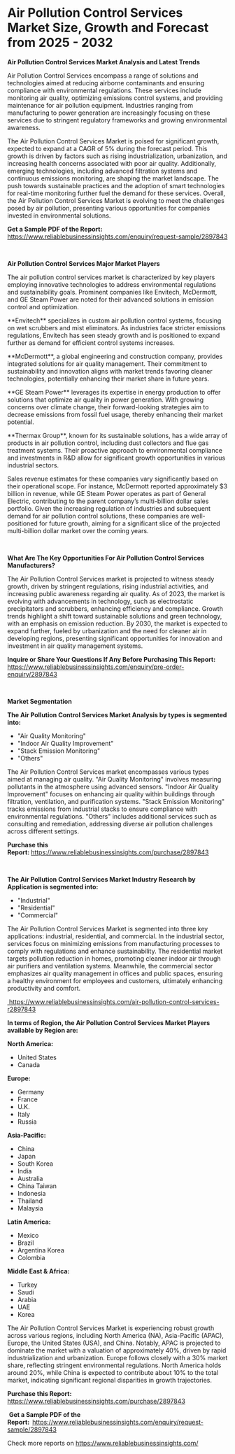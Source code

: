 <p><h1>Air Pollution Control Services Market Size, Growth and Forecast from 2025 - 2032</h1></p><p><strong>Air Pollution Control Services Market Analysis and Latest Trends</strong></p>
<p><p>Air Pollution Control Services encompass a range of solutions and technologies aimed at reducing airborne contaminants and ensuring compliance with environmental regulations. These services include monitoring air quality, optimizing emissions control systems, and providing maintenance for air pollution equipment. Industries ranging from manufacturing to power generation are increasingly focusing on these services due to stringent regulatory frameworks and growing environmental awareness.</p><p>The Air Pollution Control Services Market is poised for significant growth, expected to expand at a CAGR of 5% during the forecast period. This growth is driven by factors such as rising industrialization, urbanization, and increasing health concerns associated with poor air quality. Additionally, emerging technologies, including advanced filtration systems and continuous emissions monitoring, are shaping the market landscape. The push towards sustainable practices and the adoption of smart technologies for real-time monitoring further fuel the demand for these services. Overall, the Air Pollution Control Services Market is evolving to meet the challenges posed by air pollution, presenting various opportunities for companies invested in environmental solutions.</p></p>
<p><strong>Get a Sample PDF of the Report:&nbsp;</strong> <a href="https://www.reliablebusinessinsights.com/enquiry/request-sample/2897843?utm_campaign=2779&utm_medium=2&utm_source=Github&utm_content=ia&utm_term=15032025&utm_id=air-pollution-control-services">https://www.reliablebusinessinsights.com/enquiry/request-sample/2897843</a></p>
<p>&nbsp;</p>
<p><strong>Air Pollution Control Services Major Market Players</strong></p>
<p><p>The air pollution control services market is characterized by key players employing innovative technologies to address environmental regulations and sustainability goals. Prominent companies like Envitech, McDermott, and GE Steam Power are noted for their advanced solutions in emission control and optimization.</p><p>**Envitech** specializes in custom air pollution control systems, focusing on wet scrubbers and mist eliminators. As industries face stricter emissions regulations, Envitech has seen steady growth and is positioned to expand further as demand for efficient control systems increases. </p><p>**McDermott**, a global engineering and construction company, provides integrated solutions for air quality management. Their commitment to sustainability and innovation aligns with market trends favoring cleaner technologies, potentially enhancing their market share in future years.</p><p>**GE Steam Power** leverages its expertise in energy production to offer solutions that optimize air quality in power generation. With growing concerns over climate change, their forward-looking strategies aim to decrease emissions from fossil fuel usage, thereby enhancing their market potential.</p><p>**Thermax Group**, known for its sustainable solutions, has a wide array of products in air pollution control, including dust collectors and flue gas treatment systems. Their proactive approach to environmental compliance and investments in R&D allow for significant growth opportunities in various industrial sectors.</p><p>Sales revenue estimates for these companies vary significantly based on their operational scope. For instance, McDermott reported approximately $3 billion in revenue, while GE Steam Power operates as part of General Electric, contributing to the parent company’s multi-billion dollar sales portfolio. Given the increasing regulation of industries and subsequent demand for air pollution control solutions, these companies are well-positioned for future growth, aiming for a significant slice of the projected multi-billion dollar market over the coming years.</p></p>
<p>&nbsp;</p>
<p><strong>What Are The Key Opportunities For Air Pollution Control Services Manufacturers?</strong></p>
<p><p>The Air Pollution Control Services market is projected to witness steady growth, driven by stringent regulations, rising industrial activities, and increasing public awareness regarding air quality. As of 2023, the market is evolving with advancements in technology, such as electrostatic precipitators and scrubbers, enhancing efficiency and compliance. Growth trends highlight a shift toward sustainable solutions and green technology, with an emphasis on emission reduction. By 2030, the market is expected to expand further, fueled by urbanization and the need for cleaner air in developing regions, presenting significant opportunities for innovation and investment in air quality management systems.</p></p>
<p><strong>Inquire or Share Your Questions If Any Before Purchasing This Report:</strong> <a href="https://www.reliablebusinessinsights.com/enquiry/pre-order-enquiry/2897843?utm_campaign=2779&utm_medium=2&utm_source=Github&utm_content=ia&utm_term=15032025&utm_id=air-pollution-control-services">https://www.reliablebusinessinsights.com/enquiry/pre-order-enquiry/2897843</a></p>
<p>&nbsp;</p>
<p><strong>Market Segmentation</strong></p>
<p><strong>The Air Pollution Control Services Market Analysis by types is segmented into:</strong></p>
<p><ul><li>"Air Quality Monitoring"</li><li>"Indoor Air Quality Improvement"</li><li>"Stack Emission Monitoring"</li><li>"Others"</li></ul></p>
<p><p>The Air Pollution Control Services market encompasses various types aimed at managing air quality. "Air Quality Monitoring" involves measuring pollutants in the atmosphere using advanced sensors. "Indoor Air Quality Improvement" focuses on enhancing air quality within buildings through filtration, ventilation, and purification systems. "Stack Emission Monitoring" tracks emissions from industrial stacks to ensure compliance with environmental regulations. "Others" includes additional services such as consulting and remediation, addressing diverse air pollution challenges across different settings.</p></p>
<p><strong>Purchase this Report:&nbsp;</strong><a href="https://www.reliablebusinessinsights.com/purchase/2897843?utm_campaign=2779&utm_medium=2&utm_source=Github&utm_content=ia&utm_term=15032025&utm_id=air-pollution-control-services">https://www.reliablebusinessinsights.com/purchase/2897843</a></p>
<p>&nbsp;</p>
<p><strong>The Air Pollution Control Services Market Industry Research by Application is segmented into:</strong></p>
<p><ul><li>"Industrial"</li><li>"Residential"</li><li>"Commercial"</li></ul></p>
<p><p>The Air Pollution Control Services Market is segmented into three key applications: industrial, residential, and commercial. In the industrial sector, services focus on minimizing emissions from manufacturing processes to comply with regulations and enhance sustainability. The residential market targets pollution reduction in homes, promoting cleaner indoor air through air purifiers and ventilation systems. Meanwhile, the commercial sector emphasizes air quality management in offices and public spaces, ensuring a healthy environment for employees and customers, ultimately enhancing productivity and comfort.</p></p>
<p><a href="https://www.reliablebusinessinsights.com/air-pollution-control-services-r2897843?utm_campaign=2779&utm_medium=2&utm_source=Github&utm_content=ia&utm_term=15032025&utm_id=air-pollution-control-services">&nbsp;https://www.reliablebusinessinsights.com/air-pollution-control-services-r2897843</a></p>
<p><strong>In terms of Region, the Air Pollution Control Services Market Players available by Region are:</strong></p>
<p>
    <p> <strong> North America: </strong>
        <ul>
            <li>United States</li>
            <li>Canada</li>
        </ul>
        </p> 
    <p> <strong> Europe: </strong>
        <ul>
            <li>Germany</li>
            <li>France</li>
            <li>U.K.</li>
            <li>Italy</li>
            <li>Russia</li>
        </ul>
        </p> 
    <p> <strong> Asia-Pacific: </strong>
        <ul>
            <li>China</li>
            <li>Japan</li>
            <li>South Korea</li>
            <li>India</li>
            <li>Australia</li>
            <li>China Taiwan</li>
            <li>Indonesia</li>
            <li>Thailand</li>
            <li>Malaysia</li>
        </ul>
        </p> 
    <p> <strong> Latin America: </strong>
        <ul>
            <li>Mexico</li>
            <li>Brazil</li>
            <li>Argentina Korea</li>
            <li>Colombia</li>
        </ul>
        </p> 
    <p> <strong> Middle East & Africa: </strong>
        <ul>
            <li>Turkey</li>
            <li>Saudi</li>
            <li>Arabia</li>
            <li>UAE</li>
            <li>Korea</li>
        </ul>
    </p>
    </p>
<p><p>The Air Pollution Control Services Market is experiencing robust growth across various regions, including North America (NA), Asia-Pacific (APAC), Europe, the United States (USA), and China. Notably, APAC is projected to dominate the market with a valuation of approximately 40%, driven by rapid industrialization and urbanization. Europe follows closely with a 30% market share, reflecting stringent environmental regulations. North America holds around 20%, while China is expected to contribute about 10% to the total market, indicating significant regional disparities in growth trajectories.</p></p>
<p><strong>Purchase this Report: </strong><a href="https://www.reliablebusinessinsights.com/purchase/2897843?utm_campaign=2779&utm_medium=2&utm_source=Github&utm_content=ia&utm_term=15032025&utm_id=air-pollution-control-services">https://www.reliablebusinessinsights.com/purchase/2897843</a></p>
<p>&nbsp;<strong>Get a Sample PDF of the Report:&nbsp;&nbsp;</strong><a href="https://www.reliablebusinessinsights.com/enquiry/request-sample/2897843?utm_campaign=2779&utm_medium=2&utm_source=Github&utm_content=ia&utm_term=15032025&utm_id=air-pollution-control-services">https://www.reliablebusinessinsights.com/enquiry/request-sample/2897843</a></p>
<p><strong></strong></p>
<p>Check more reports on <a href="https://www.reliablebusinessinsights.com/?utm_campaign=2779&utm_medium=2&utm_source=Github&utm_content=ia&utm_term=15032025&utm_id=air-pollution-control-services">https://www.reliablebusinessinsights.com/</a></p>